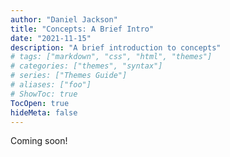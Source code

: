 ```yaml
---
author: "Daniel Jackson"
title: "Concepts: A Brief Intro"
date: "2021-11-15"
description: "A brief introduction to concepts"
# tags: ["markdown", "css", "html", "themes"]
# categories: ["themes", "syntax"]
# series: ["Themes Guide"]
# aliases: ["foo"]
# ShowToc: true
TocOpen: true
hideMeta: false
---
```


Coming soon!

